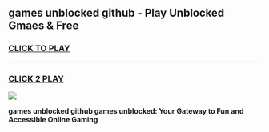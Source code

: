 
## games unblocked github - Play Unblocked Gmaes & Free
<h3>
<a href="https://premium.freeplayer.one?title=games_unblocked_github&ref=20F">CLICK TO PLAY</a></h3>
<hr>

<h3>
<a href="https://premium.freeplayer.one?title=games_unblocked_github&ref=20F">CLICK 2 PLAY</a>
  
</h3>

<a href="https://premium.freeplayer.one?title=games_unblocked_github&ref=20F/"><img src="https://clearcache.store/games.png"></a>


**games unblocked github games unblocked: Your Gateway to Fun and Accessible Online Gaming**
